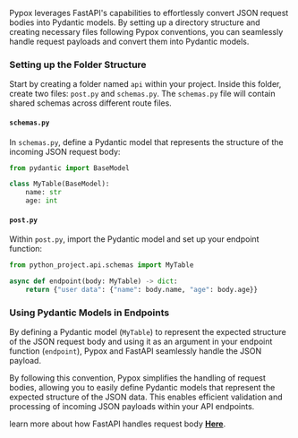 Pypox leverages FastAPI's capabilities to effortlessly convert JSON request bodies into Pydantic models. By setting up a directory structure and creating necessary files following Pypox conventions, you can seamlessly handle request payloads and convert them into Pydantic models.

### Setting up the Folder Structure

Start by creating a folder named `api` within your project. Inside this folder, create two files: `post.py` and `schemas.py`. The `schemas.py` file will contain shared schemas across different route files.

#### `schemas.py`

In `schemas.py`, define a Pydantic model that represents the structure of the incoming JSON request body:

```python
from pydantic import BaseModel

class MyTable(BaseModel):
    name: str
    age: int
```

#### `post.py`

Within `post.py`, import the Pydantic model and set up your endpoint function:

```python
from python_project.api.schemas import MyTable

async def endpoint(body: MyTable) -> dict:
    return {"user data": {"name": body.name, "age": body.age}}
```

### Using Pydantic Models in Endpoints

By defining a Pydantic model (`MyTable`) to represent the expected structure of the JSON request body and using it as an argument in your endpoint function (`endpoint`), Pypox and FastAPI seamlessly handle the JSON payload.

By following this convention, Pypox simplifies the handling of request bodies, allowing you to easily define Pydantic models that represent the expected structure of the JSON data. This enables efficient validation and processing of incoming JSON payloads within your API endpoints.

learn more about how FastAPI handles request body [**Here**](https://fastapi.tiangolo.com/tutorial/body-multiple-params/).
